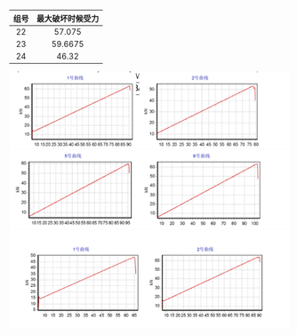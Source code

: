 | 组号 | 最大破坏时候受力 |
| :---: | :---: |
| 22 | 57.075 |
| 23 | 59.6675 |
| 24 | 46.32 |

![](/assets/22.PNG)![](/assets/23.PNG)![](/assets/24.PNG)

